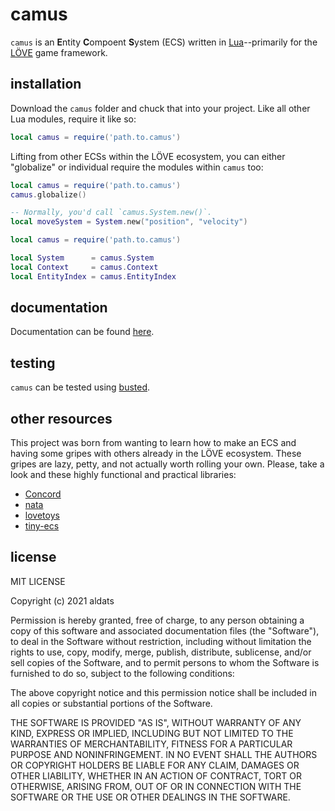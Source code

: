 camus
=====
`camus` is an **E**ntity **C**ompoent **S**ystem (ECS) written in 
[Lua](www.lua.org)--primarily for the [LÖVE](https://love2d.org) 
game framework. 

installation
------------
Download the `camus` folder and chuck that into your project. Like
all other Lua modules, require it like so:

```lua
local camus = require('path.to.camus')
```

Lifting from other ECSs within the LÖVE ecosystem, you can either
"globalize" or individual require the modules within `camus` too:

```lua
local camus = require('path.to.camus')
camus.globalize()

-- Normally, you'd call `camus.System.new()`.
local moveSystem = System.new("position", "velocity")
```

```lua
local camus = require('path.to.camus')

local System      = camus.System
local Context     = camus.Context
local EntityIndex = camus.EntityIndex
```

documentation
-------------
Documentation can be found [here](https://www.aldats.dev/camus).

testing
-------
`camus` can be tested using [busted](https://olivinelabs.com/busted).

other resources
---------------
This project was born from wanting to learn how to make an ECS and
having some gripes with others already in the LÖVE ecosystem. These 
gripes are lazy, petty, and not actually worth rolling your own.
Please, take a look and these highly functional and practical libraries:

- [Concord](https://github.com/Tjakka5/Concord)
- [nata](https://github.com/tesselode/nata)
- [lovetoys](https://github.com/lovetoys/lovetoys)
- [tiny-ecs](https://github.com/bakpakin/tiny-ecs)

license
-------
MIT LICENSE

Copyright (c) 2021 aldats

Permission is hereby granted, free of charge, to any person 
obtaining a copy of this software and associated documentation 
files (the "Software"), to deal in the Software without 
restriction, including without limitation the rights to use, 
copy, modify, merge, publish, distribute, sublicense, and/or 
sell copies of the Software, and to permit persons to whom the 
Software is furnished to do so, subject to the following 
conditions:

The above copyright notice and this permission notice shall be
included in all copies or substantial portions of the Software.

THE SOFTWARE IS PROVIDED "AS IS", WITHOUT WARRANTY OF ANY KIND, 
EXPRESS OR IMPLIED, INCLUDING BUT NOT LIMITED TO THE WARRANTIES 
OF MERCHANTABILITY, FITNESS FOR A PARTICULAR PURPOSE AND 
NONINFRINGEMENT. IN NO EVENT SHALL THE AUTHORS OR COPYRIGHT 
HOLDERS BE LIABLE FOR ANY CLAIM, DAMAGES OR OTHER LIABILITY, 
WHETHER IN AN ACTION OF CONTRACT, TORT OR OTHERWISE, ARISING 
FROM, OUT OF OR IN CONNECTION WITH THE SOFTWARE OR THE USE OR 
OTHER DEALINGS IN THE SOFTWARE.
